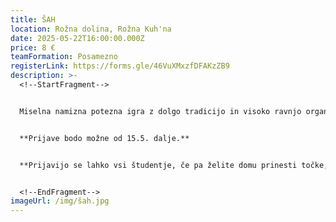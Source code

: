 ```yaml
---
title: ŠAH
location: Rožna dolina, Rožna Kuh'na
date: 2025-05-22T16:00:00.000Z
price: 8 €
teamFormation: Posamezno
registerLink: https://forms.gle/46VuXMxzfDFAKzZB9
description: >-
  <!--StartFragment-->


  Miselna namizna potezna igra z dolgo tradicijo in visoko ravnjo organiziranosti po celem svetu bo tudi letos na Majskih igrah ponovno ponudila priložnost, da se izkažete. Vsak igralec ima na začetku 16 figur razporejenih po določenem vrstnem redu, zrcalno nasproti. Prvi na potezi ima bele in drugi črne figure. Cilj igre je matirati nasprotnega kralja. Tekmovalo se bo v mešani kategoriji, kar pomeni, da bo skupno tekmovanje za moške in ženske. 


  **P﻿rijave bodo možne od 15.5. dalje.**


  **Prijavijo se lahko vsi študentje, če pa želite domu prinesti točke, morate biti stanovalec študentskega doma. 1. mesto prinese domu 8 točk, 2. mesto 6 točk in 3. mesto 4 točke.**


  <!--EndFragment-->
imageUrl: /img/šah.jpg
---
```

